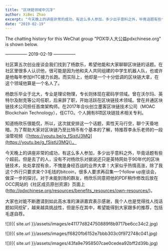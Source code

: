 ```yaml
---
title: "区块链领域中沉浮"
author: XiBei Zhao
excerpt: "今天晚上的讲座非常的成功，有这么多人参加，多少出乎意料之外，毕竟话题有些个超前。但是去了的人，没有不对杨欣乐对据说还只是英特网处于90年代的区块链技术，处处拿捏有余，不愧是身经百战的业界大拿！大家似乎热情高涨，很多人要求再召集一个follow up座谈会，做深一步的探讨。"
date: "2019-02-19"
---
```


The chatting history for this WeChat group "PDX华人大公益pdxchinese.org" is shown below.

—————  2019-02-19  —————


社区第五次创业座谈会我们找到了杨歆乐，希望他能和大家聊聊区块链的话题。在社区里很多人认识他，很可能是因为他和夫人共同组建的中学生机器人队，也或许是他每年参加HTC接力长跑。而实际上，他却是一个十分低调的区块链大拿，在这个领域他算是一个名人了。

杨歆乐毕业于北大，专业是理论物理，专长则体现在密码学领域。曾在沃尔玛、英特尔及耐克等公司任职，后来辞了职，开始活跃在区块链技术领域。曾在井通区块链技术公司担任首席架构师。在2017年合伙创立墨客区块链技术公司（MOAC Blockchain Technology），任CTO。个人拥有8项区块链技术相关专利。

知道杨欣乐很能侃，所以，这次就安排这一个话题，索性天马行空，聊个天昏地暗。为了帮助大家对区块链乃至比特币有个基本的了解，特推荐李永乐老师的一段油管视频（[https://youtu.be/g_fSistU3MQ](https://youtu.be/g_fSistU3MQ)）。

今天晚上的讲座非常的成功，有这么多人参加，多少出乎意料之外，毕竟话题有些个超前。但是去了的人，没有不对杨欣乐对据说还只是英特网处于90年代的区块链技术，处处拿捏有余，不愧是身经百战的业界大拿！大家似乎热情高涨，除了我这个外行只要求来个3毛钱的bitcoin，很多人要求再召集一个follow up座谈会，做深一步的探讨。对于未能到场的群友，杨欣乐同意把他的PDF稍作修改后放在OCC网站的《社区成员原创资源》页面上(http://pdxchinese.org/resources/benefits_resources/own-resources/)。

大家也对能不断邀请到如此高水准的演讲嘉宾表示感谢，我个人也是觉得找人找话题如同挖矿，越来越具挑战性，但是乐在其中，希望能得到大家跟多的推荐，包括毛遂自荐。

![]({{ site.url }}/assets/images/e41177d824750889f8b9717be6cc34c2.jpg)

![]({{ site.url }}/assets/images/f6820fb6152e7bbb303c0f972748c041.jpg)

![]({{ site.url }}/assets/images/43fa9e7958507cae0cedea92bff2d39b.jpg)
